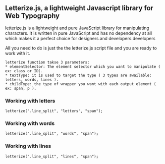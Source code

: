 ## Letterize.js, a lightweight Javascript library for Web Typography
letterize.js is a lightweight and pure JavaScript library for manipulating characters. It is written in pure JavaScript
and has no dependency at all which makes it a perfect choice for designers and developers.developers

All you need to do is just the the letterize.js script file and you are ready to work with it. 
    <script>
	  var letterize = function (elementSelector, textType, childType);
	</script>
	
	letterize function takse 3 parameters:
	* elementSelector: The element selector which you want to manipulate ( ex: class or ID).
	* textType: it is used to target the type ( 3 types are awailable: letters, words, lines ).
	* childType: the type of wrapper you want with each output element ( ex: span, p ).

### Working with letters
    letterize(".line_split", "letters", "span");
    

### Working with words
    letterize(".line_split", "words", "span");
    

### Working with lines
    letterize(".line_split", "lines", "span");